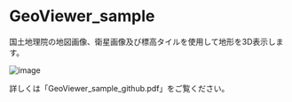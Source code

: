 # GeoViewer_sample

国土地理院の地図画像、衛星画像及び標高タイルを使用して地形を3D表示します。

![image](https://user-images.githubusercontent.com/87124105/227708479-0c5029d8-c664-484d-96cd-5b7340442e06.png)

詳しくは「GeoViewer_sample_github.pdf」をご覧ください。
